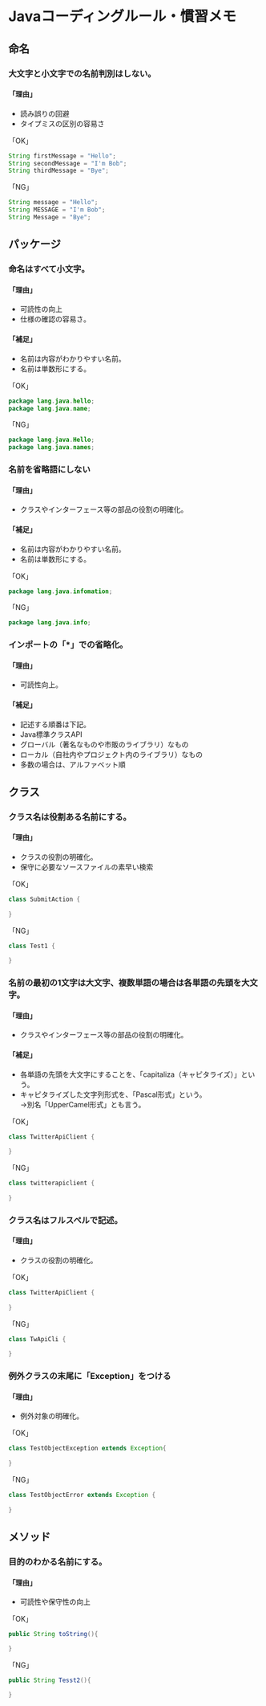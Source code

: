 # Javaコーディングルール・慣習メモ
## 命名
### 大文字と小文字での名前判別はしない。
#### 「理由」
- 読み誤りの回避
- タイプミスの区別の容易さ

「OK」

```java
String firstMessage = "Hello";
String secondMessage = "I'm Bob";
String thirdMessage = "Bye";
```
「NG」

```java
String message = "Hello";
String MESSAGE = "I'm Bob";
String Message = "Bye";
```

## パッケージ
### 命名はすべて小文字。
#### 「理由」
- 可読性の向上
- 仕様の確認の容易さ。
#### 「補足」
- 名前は内容がわかりやすい名前。
- 名前は単数形にする。

「OK」

```java
package lang.java.hello;
package lang.java.name;
```
「NG」

```java
package lang.java.Hello;
package lang.java.names;
```

### 名前を省略語にしない
#### 「理由」
- クラスやインターフェース等の部品の役割の明確化。
#### 「補足」
- 名前は内容がわかりやすい名前。
- 名前は単数形にする。

「OK」

```java
package lang.java.infomation;
```
「NG」

```java
package lang.java.info;
```

### インポートの「*」での省略化。
#### 「理由」
- 可読性向上。
#### 「補足」
- 記述する順番は下記。
- Java標準クラスAPI
- グローバル（著名なものや市販のライブラリ）なもの
- ローカル（自社内やプロジェクト内のライブラリ）なもの
- 多数の場合は、アルファベット順

## クラス
### クラス名は役割ある名前にする。
#### 「理由」
- クラスの役割の明確化。
- 保守に必要なソースファイルの素早い検索

「OK」

```java
class SubmitAction {
    
}
```
「NG」

```java
class Test1 {
    
}
```

### 名前の最初の1文字は大文字、複数単語の場合は各単語の先頭を大文字。
#### 「理由」
- クラスやインターフェース等の部品の役割の明確化。
#### 「補足」
- 各単語の先頭を大文字にすることを、「capitaliza（キャピタライズ）」という。
- キャピタライズした文字列形式を、「Pascal形式」という。  
→別名「UpperCamel形式」とも言う。

「OK」

```java
class TwitterApiClient {
    
}
```
「NG」

```java
class twitterapiclient {
    
}
```

### クラス名はフルスペルで記述。
#### 「理由」
- クラスの役割の明確化。

「OK」

```java
class TwitterApiClient {
    
}
```
「NG」

```java
class TwApiCli {
    
}
```

### 例外クラスの末尾に「Exception」をつける
#### 「理由」
- 例外対象の明確化。

「OK」

```java
class TestObjectException extends Exception{
    
}
```
「NG」

```java
class TestObjectError extends Exception {
    
}
```

## メソッド
### 目的のわかる名前にする。
#### 「理由」
- 可読性や保守性の向上

「OK」

```java
public String toString(){

}
```

「NG」

```java
public String Tesst2(){

}
```

